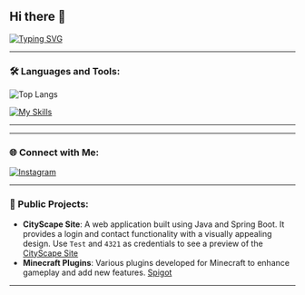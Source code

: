 ## Hi there 👋
[![Typing SVG](https://readme-typing-svg.demolab.com?font=Fira+Code&weight=600&size=30&pause=1000&width=500&lines=Luigi+Massa;Computer+Engineering+Student;Back+End+lover)](https://git.io/typing-svg)

---

### 🛠️ Languages and Tools:
![Top Langs](https://github-readme-stats.vercel.app/api/top-langs/?username=GGNado&layout=compact&theme=radical)  

[![My Skills](https://skillicons.dev/icons?i=java,spring,flutter,dart,c,cpp,python,mysql,angular,html,css,arduino,maven,idea,clion,pycharm,sublime,linux,apple)](https://skillicons.dev) 

---
<!--
### 📈 GitHub Stats:
<!-- Trovi più opzioni per personalizzare il tema delle statistiche qui: https://github.com/anuraghazra/github-readme-stats -->
<!-- ![GitHub Streak](https://github-readme-streak-stats.herokuapp.com/?user=GGNado&theme=radical)  

    
![GitHub stats](https://github-readme-stats.vercel.app/api?username=GGNado&show_icons=true&theme=radical)
-->
---

### 🌐 Connect with Me:
<!--
[![LinkedIn](https://img.shields.io/badge/LinkedIn-0A66C2?style=for-the-badge&logo=linkedin&logoColor=white)](https://www.linkedin.com/in/tuo-profilo)
[![Twitter](https://img.shields.io/badge/Twitter-1DA1F2?style=for-the-badge&logo=twitter&logoColor=white)](https://twitter.com/tuo-profilo)
[![Website](https://img.shields.io/badge/Portfolio-FF5722?style=for-the-badge&logo=web&logoColor=white)](https://tuo-sito.com)
-->

[![Instagram](https://img.shields.io/badge/Instagram-E4405F?style=for-the-badge&logo=instagram&logoColor=white)](https://www.instagram.com/just.luii_/)

---

### 🌟 Public Projects:
- **CityScape Site**: A web application built using Java and Spring Boot. It provides a login and contact functionality with a visually appealing design. Use `Test` and `4321` as credentials to see a preview of the [CityScape Site](http://cityscape.vpsgh.it:8080)
- **Minecraft Plugins**: Various plugins developed for Minecraft to enhance gameplay and add new features. [Spigot](https://www.spigotmc.org/members/ggpernado.1498846/)

---
